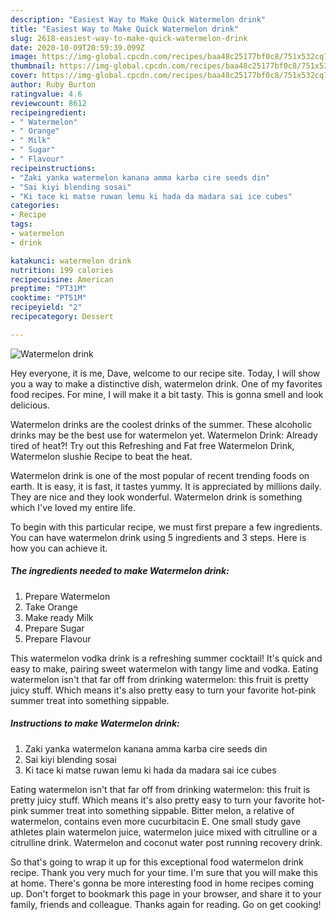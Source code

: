 ```yaml
---
description: "Easiest Way to Make Quick Watermelon drink"
title: "Easiest Way to Make Quick Watermelon drink"
slug: 2618-easiest-way-to-make-quick-watermelon-drink
date: 2020-10-09T20:59:39.099Z
image: https://img-global.cpcdn.com/recipes/baa48c25177bf0c8/751x532cq70/watermelon-drink-recipe-main-photo.jpg
thumbnail: https://img-global.cpcdn.com/recipes/baa48c25177bf0c8/751x532cq70/watermelon-drink-recipe-main-photo.jpg
cover: https://img-global.cpcdn.com/recipes/baa48c25177bf0c8/751x532cq70/watermelon-drink-recipe-main-photo.jpg
author: Ruby Burton
ratingvalue: 4.6
reviewcount: 8612
recipeingredient:
- " Watermelon"
- " Orange"
- " Milk"
- " Sugar"
- " Flavour"
recipeinstructions:
- "Zaki yanka watermelon kanana amma karba cire seeds din"
- "Sai kiyi blending sosai"
- "Ki tace ki matse ruwan lemu ki hada da madara sai ice cubes"
categories:
- Recipe
tags:
- watermelon
- drink

katakunci: watermelon drink 
nutrition: 199 calories
recipecuisine: American
preptime: "PT31M"
cooktime: "PT51M"
recipeyield: "2"
recipecategory: Dessert

---
```



![Watermelon drink](https://img-global.cpcdn.com/recipes/baa48c25177bf0c8/751x532cq70/watermelon-drink-recipe-main-photo.jpg)

Hey everyone, it is me, Dave, welcome to our recipe site. Today, I will show you a way to make a distinctive dish, watermelon drink. One of my favorites food recipes. For mine, I will make it a bit tasty. This is gonna smell and look delicious.

Watermelon drinks are the coolest drinks of the summer. These alcoholic drinks may be the best use for watermelon yet. Watermelon Drink: Already tired of heat?! Try out this Refreshing and Fat free Watermelon Drink, Watermelon slushie Recipe to beat the heat.

Watermelon drink is one of the most popular of recent trending foods on earth. It is easy, it is fast, it tastes yummy. It is appreciated by millions daily. They are nice and they look wonderful. Watermelon drink is something which I've loved my entire life.


To begin with this particular recipe, we must first prepare a few ingredients. You can have watermelon drink using 5 ingredients and 3 steps. Here is how you can achieve it.

<!--inarticleads1-->

##### The ingredients needed to make Watermelon drink:

1. Prepare  Watermelon
1. Take  Orange
1. Make ready  Milk
1. Prepare  Sugar
1. Prepare  Flavour


This watermelon vodka drink is a refreshing summer cocktail! It&#39;s quick and easy to make, pairing sweet watermelon with tangy lime and vodka. Eating watermelon isn&#39;t that far off from drinking watermelon: this fruit is pretty juicy stuff. Which means it&#39;s also pretty easy to turn your favorite hot-pink summer treat into something sippable. 

<!--inarticleads2-->

##### Instructions to make Watermelon drink:

1. Zaki yanka watermelon kanana amma karba cire seeds din
1. Sai kiyi blending sosai
1. Ki tace ki matse ruwan lemu ki hada da madara sai ice cubes


Eating watermelon isn&#39;t that far off from drinking watermelon: this fruit is pretty juicy stuff. Which means it&#39;s also pretty easy to turn your favorite hot-pink summer treat into something sippable. Bitter melon, a relative of watermelon, contains even more cucurbitacin E. One small study gave athletes plain watermelon juice, watermelon juice mixed with citrulline or a citrulline drink. Watermelon and coconut water post running recovery drink. 

So that's going to wrap it up for this exceptional food watermelon drink recipe. Thank you very much for your time. I'm sure that you will make this at home. There's gonna be more interesting food in home recipes coming up. Don't forget to bookmark this page in your browser, and share it to your family, friends and colleague. Thanks again for reading. Go on get cooking!
